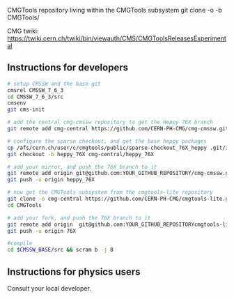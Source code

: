 CMGTools repository living within the CMGTools subsystem
git clone -o <name> -b <branch> <url> CMGTools/

CMG twiki: https://twiki.cern.ch/twiki/bin/viewauth/CMS/CMGToolsReleasesExperimental



## Instructions for developers

```sh
# setup CMSSW and the base git
cmsrel CMSSW_7_6_3 
cd CMSSW_7_6_3/src 
cmsenv
git cms-init

# add the central cmg-cmssw repository to get the Heppy 76X branch
git remote add cmg-central https://github.com/CERN-PH-CMG/cmg-cmssw.git  -f  -t heppy_76X

# configure the sparse checkout, and get the base heppy packages
cp /afs/cern.ch/user/c/cmgtools/public/sparse-checkout_76X_heppy .git/info/sparse-checkout
git checkout -b heppy_76X cmg-central/heppy_76X

# add your mirror, and push the 76X branch to it
git remote add origin git@github.com:YOUR_GITHUB_REPOSITORY/cmg-cmssw.git
git push -u origin heppy_76X

# now get the CMGTools subsystem from the cmgtools-lite repository
git clone -o cmg-central https://github.com/CERN-PH-CMG/cmgtools-lite.git -b 76X  CMGTools
cd CMGTools 

# add your fork, and push the 76X branch to it
git remote add origin  git@github.com:YOUR_GITHUB_REPOSITORYcmgtools-lite.git 
git push -u origin 76X

#compile
cd $CMSSW_BASE/src && scram b -j 8
```

## Instructions for physics users
Consult your local developer.
